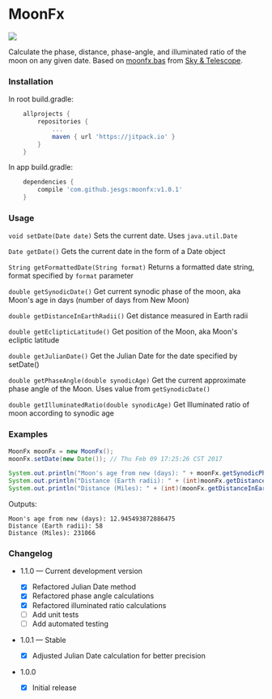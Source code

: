 MoonFx
======
[![](https://jitpack.io/v/jesgs/moonfx.svg)](https://jitpack.io/#jesgs/moonfx)

Calculate the phase, distance, phase-angle, and illuminated ratio of the moon on any given date. Based on [moonfx.bas](http://www.skyandtelescope.com/resources/software/3304911.html) from [Sky & Telescope](http://www.skyandtelescope.com).

### Installation
In root build.gradle:
```groovy
	allprojects {
		repositories {
			...
			maven { url 'https://jitpack.io' }
		}
	}
```

In app build.gradle:
```groovy
	dependencies {
		compile 'com.github.jesgs:moonfx:v1.0.1'
	}
```
### Usage
`void setDate(Date date)` Sets the current date. Uses `java.util.Date`

`Date getDate()` Gets the current date in the form of a Date object

`String getFormattedDate(String format)` Returns a formatted date string, format specified by `format` parameter

`double getSynodicDate()` Get current synodic phase of the moon, aka Moon's age in days (number of days from New Moon)

`double getDistanceInEarthRadii()` Get distance measured in Earth radii

`double getEclipticLatitude()` Get position of the Moon, aka Moon's ecliptic latitude

`double getJulianDate()` Get the Julian Date for the date specified by setDate()

`double getPhaseAngle(double synodicAge)` Get the current approximate phase angle of the Moon. Uses value from `getSynodicDate()`

`double getIlluminatedRatio(double synodicAge)` Get Illuminated ratio of moon according to synodic age

### Examples
```java
MoonFx moonFx = new MoonFx();
moonFx.setDate(new Date()); // Thu Feb 09 17:25:26 CST 2017

System.out.println("Moon's age from new (days): " + moonFx.getSynodicPhase());
System.out.println("Distance (Earth radii): " + (int)moonFx.getDistanceInEarthRadii());
System.out.println("Distance (Miles): " + (int)(moonFx.getDistanceInEarthRadii() * MoonFx.EARTH_RADIUS_MI));
```

Outputs:

```text
Moon's age from new (days): 12.945493872886475
Distance (Earth radii): 58
Distance (Miles): 231066
```

### Changelog

* 1.1.0 — Current development version
    
    - [x] Refactored Julian Date method
    - [x] Refactored phase angle calculations
    - [x] Refactored illuminated ratio calculations
    - [ ] Add unit tests
    - [ ] Add automated testing

* 1.0.1 — Stable

    - [x] Adjusted Julian Date calculation for better precision

* 1.0.0 
    
    - [x] Initial release
